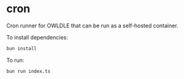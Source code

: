 # cron

Cron runner for OWLDLE that can be run as a self-hosted container.

To install dependencies:

```bash
bun install
```

To run:

```bash
bun run index.ts
```

